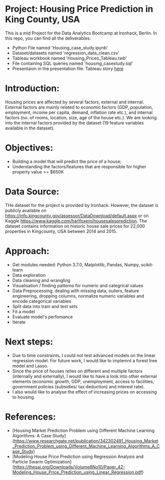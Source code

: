 # Project: Housing Price Prediction in King County, USA 

This is a mid Project for the Data Analytics Bootcamp at Ironhack, Berlin. In this repo, you can find all the deliverables: 
* Python File named 'Housing_case_study.ipynb'
* Dataset/datasets named 'regression_data_clean.csv'
* Tableau workbook named 'Housing_Prices_Tableau.twb'
* File containing SQL queries named 'housing_casestudy.sql'
* Presentaion in the presentation file. Tableau story [here](https://public.tableau.com/profile/najwa6600#!/vizhome/Housing_Prices_Tableau/Story1?publish=yes)


# Introduction:
Housing prices are affected by several factors, external and internal. External factors are mainly related to economic factors (GDP, population, employment, income per capita, demand, inflation rate etc.), and internal factors (no. of rooms, location, size, age of the house etc.).
We are looking into the internal factors provided by the dataset (19 feature variables available in the dataset). 

# Objectives:
* Building a model that will predict the price of a house;
* Understanding the factors/features that are responsible for higher property value >= $650K

# Data Source:
THe dataset for the project is provided by Ironhack. However, the dataset is publicly available on https://info.kingcounty.gov/assessor/DataDownload/default.aspx or on Kaggle https://www.kaggle.com/harlfoxem/housesalesprediction.
The dataset contains information on historic house sale prices for 22,000 properties in Kingcounty, USA between 2014 and 2015. 

# Approach:
* Get modules needed: Python 3.7.0, Matplotlib, Pandas, Numpy, scikit-learn
* Data exploration 
* Data cleaning and wrangling
* Visualisation / finding patterns for numeric and categrical values
* Data Preprocessing: dealing with missing data, ouliers, feature engineering, dropping columns, normalize numeric variables and encode categorical variables
* Split data into train and test sets
* Fit a model 
* Evaluate model's perfomance
* Iterate

# Next steps:
* Due to time constraints, I could not test advanced models on the linear regression model. For future work, I would like to implemnt a forest tree model and Lasso.
* Since the price of houses relies on different and multiple factors (internally and externally), I would like to have a look into other external elements (economic growth, GDP, unemployment, access to facilities, government policies (subsidies/ tax deduction) and interest rate).
* I also would like to analyse the effect of increasing prices on accessing to housing. 

# References:
* [Housing Market Prediction Problem using Different Machine Learning Algorithms: A Case Study] (https://www.researchgate.net/publication/342302491_Housing_Market_Prediction_Problem_using_Different_Machine_Learning_Algorithms_A_Case_Study)
* [Modeling House Price Prediction using Regression Analysis and Particle Swarm Optimization] (https://thesai.org/Downloads/Volume8No10/Paper_42-Modeling_House_Price_Prediction_using_Linear_Regression.pdf)




